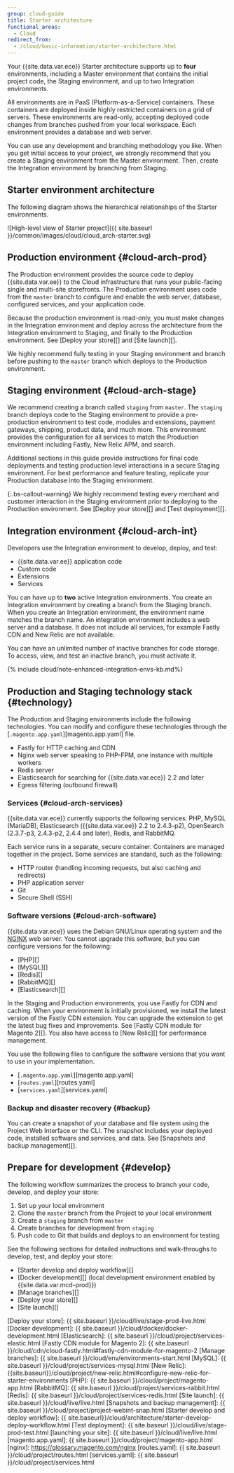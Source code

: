 ```yaml
---
group: cloud-guide
title: Starter architecture
functional_areas:
  - Cloud
redirect_from:
  - /cloud/basic-information/starter-architecture.html
---
```


Your {{site.data.var.ece}} Starter architecture supports up to **four** environments, including a Master environment that contains the initial project code, the Staging environment, and up to two Integration environments.

All environments are in PaaS (Platform-as-a-Service) containers. These containers are deployed inside highly restricted containers on a grid of servers. These environments are read-only, accepting deployed code changes from branches pushed from your local workspace.  Each environment provides a database and web server.

You can use any development and branching methodology you like. When you get initial access to your project, we strongly recommend that you create a Staging environment from the Master environment. Then, create the Integration environment by branching from Staging.

## Starter environment architecture

The following diagram shows the hierarchical relationships of the Starter environments.

![High-level view of Starter project]({{ site.baseurl }}/common/images/cloud/cloud_arch-starter.svg)

## Production environment {#cloud-arch-prod}

The Production environment provides the source code to deploy {{site.data.var.ee}} to the Cloud infrastructure that runs your public-facing single and multi-site storefronts. The Production environment uses code from the `master` branch to configure and enable the web server, database, configured services, and your application code.

Because the production environment is read-only, you must make changes in the Integration environment and deploy across the architecture from the Integration environment to Staging, and finally to the Production environment. See [Deploy your store][] and [Site launch][].

We highly recommend fully testing in your Staging environment and branch before pushing to the `master` branch which deploys to the Production environment.

## Staging environment {#cloud-arch-stage}

We recommend creating a branch called `staging` from `master`. The `staging` branch deploys code to the Staging environment to provide a pre-production environment to test code, modules and extensions, payment gateways, shipping, product data, and much more. This environment provides the configuration for all services to match the Production environment including Fastly, New Relic APM, and search.

Additional sections in this guide provide instructions for final code deployments and testing production level interactions in a secure Staging environment. For best performance and feature testing, replicate your Production database into the Staging environment.

{:.bs-callout-warning}
We highly recommend testing every merchant and customer interaction in the Staging environment prior to deploying to the Production environment. See [Deploy your store][] and [Test deployment][].

## Integration environment {#cloud-arch-int}

Developers use the Integration environment to develop, deploy, and test:

-  {{site.data.var.ee}} application code
-  Custom code
-  Extensions
-  Services

You can have up to **two** active Integration environments. You create an Integration environment by creating a branch from the Staging branch. When you create an Integration environment, the environment name matches the branch name. An integration environment includes a web server and a database. It does not include all services, for example Fastly CDN and New Relic are not available.

You can have an unlimited number of inactive branches for code storage. To access, view, and test an inactive branch, you must activate it.

{% include cloud/note-enhanced-integration-envs-kb.md%}

## Production and Staging technology stack {#technology}

The Production and Staging environments include the following technologies. You can modify and configure these technologies through the [`.magento.app.yaml`][magento.app.yaml] file.

-  Fastly for HTTP caching and CDN
-  Nginx web server speaking to PHP-FPM, one instance with multiple workers
-  Redis server
-  Elasticsearch for searching for {{site.data.var.ece}} 2.2 and later
-  Egress filtering (outbound firewall)

### Services {#cloud-arch-services}

{{site.data.var.ece}} currently supports the following services: PHP, MySQL (MariaDB), Elasticsearch ({{site.data.var.ee}} 2.2 to 2.4.3-p2), OpenSearch (2.3.7-p3, 2.4.3-p2, 2.4.4 and later), Redis, and RabbitMQ.

Each service runs in a separate, secure container. Containers are managed together in the project. Some services are standard, such as the following:

-  HTTP router (handling incoming requests, but also caching and redirects)
-  PHP application server
-  Git
-  Secure Shell (SSH)

### Software versions {#cloud-arch-software}

{{site.data.var.ece}} uses the Debian GNU/Linux operating system and the [NGINX](https://glossary.magento.com/nginx) web server. You cannot upgrade this software, but you can configure versions for the following:

-  [PHP][]
-  [MySQL][]
-  [Redis][]
-  [RabbitMQ][]
-  [Elasticsearch][]

In the Staging and Production environments, you use Fastly for CDN and caching. When your environment is initially provisioned, we install the latest version of the Fastly CDN extension. You can upgrade the extension to get the latest bug fixes and improvements. See [Fastly CDN module for Magento 2][]. You also have access to [New Relic][] for performance management.

You use the following files to configure the software versions that you want to use in your implementation.

-  [`.magento.app.yaml`][magento.app.yaml]
-  [`routes.yaml`][routes.yaml]
-  [`services.yaml`][services.yaml]

### Backup and disaster recovery {#backup}

You can create a snapshot of your database and file system using the Project Web Interface or the CLI. The snapshot includes your deployed code, installed software and services, and data. See [Snapshots and backup management][].

## Prepare for development {#develop}

The following workflow summarizes the process to branch your code, develop, and deploy your store:

1. Set up your local environment
1. Clone the `master` branch from the Project to your local environment
1. Create a `staging` branch from `master`
1. Create branches for development from `staging`
1. Push code to Git that builds and deploys to an environment for testing

See the following sections for detailed instructions and walk-throughs to develop, test, and deploy your store:

-  [Starter develop and deploy workflow][]
-  [Docker development][] (local development environment enabled by {{site.data.var.mcd-prod}})
-  [Manage branches][]
-  [Deploy your store][]
-  [Site launch][]

<!--Link definitions-->
[Deploy your store]: {{ site.baseurl }}/cloud/live/stage-prod-live.html
[Docker development]: {{ site.baseurl }}/cloud/docker/docker-development.html
[Elasticsearch]: {{ site.baseurl }}/cloud/project/services-elastic.html
[Fastly CDN module for Magento 2]: {{ site.baseurl }}/cloud/cdn/cloud-fastly.html#fastly-cdn-module-for-magento-2
[Manage branches]: {{ site.baseurl }}/cloud/env/environments-start.html
[MySQL]: {{ site.baseurl }}/cloud/project/services-mysql.html
[New Relic]: {{site.baseurl}}/cloud/project/new-relic.html#configure-new-relic-for-starter-environments
[PHP]: {{ site.baseurl }}/cloud/project/magento-app.html
[RabbitMQ]: {{ site.baseurl }}/cloud/project/services-rabbit.html
[Redis]: {{ site.baseurl }}/cloud/project/services-redis.html
[Site launch]: {{ site.baseurl }}/cloud/live/live.html
[Snapshots and backup management]: {{ site.baseurl }}/cloud/project/project-webint-snap.html
[Starter develop and deploy workflow]: {{ site.baseurl}}/cloud/architecture/starter-develop-deploy-workflow.html
[Test deployment]: {{ site.baseurl }}/cloud/live/stage-prod-test.html
[launching your site]: {{ site.baseurl }}/cloud/live/live.html
[magento.app.yaml]: {{ site.baseurl }}/cloud/project/magento-app.html
[nginx]: https://glossary.magento.com/nginx
[routes.yaml]: {{ site.baseurl }}/cloud/project/routes.html
[services.yaml]: {{ site.baseurl }}/cloud/project/services.html
